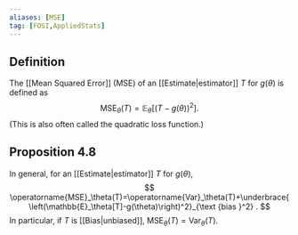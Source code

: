 ```yaml
---
aliases: [MSE]
tag: [FOSI,AppliedStats]
---
```

## Definition
The [[Mean Squared Error]] (MSE) of an [[Estimate|estimator]] $T$ for $g(\theta)$ is defined as
$$
\operatorname{MSE}_\theta(T)=\mathbb{E}_\theta\left[(T-g(\theta))^2\right] .
$$
(This is also often called the quadratic loss function.)
## Proposition 4.8
In general, for an [[Estimate|estimator]] $T$ for $g(\theta)$,
$$
\operatorname{MSE}_\theta(T)=\operatorname{Var}_\theta(T)+\underbrace{\left(\mathbb{E}_\theta[T]-g(\theta)\right)^2}_{\text {bias }^2} .
$$
In particular, if $T$ is [[Bias|unbiased]], $\operatorname{MSE}_\theta(T)=\operatorname{Var}_\theta(T)$.